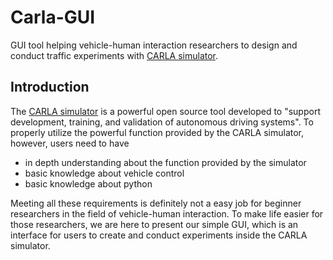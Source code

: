 # Carla-GUI
GUI tool helping vehicle-human interaction researchers to design and conduct traffic experiments with [CARLA simulator](https://carla.org/).

## Introduction

The [CARLA simulator](https://carla.org/) is a powerful open source tool developed to "support development, training, and validation of autonomous driving systems". To properly utilize the powerful function provided by the CARLA simulator, however, users need to have 

   - in depth understanding about the function provided by the simulator
   - basic knowledge about vehicle control
   - basic knowledge about python
   
 Meeting all these requirements is definitely not a easy job for beginner researchers in the field of vehicle-human interaction. To make life easier for those researchers, we are here to present our simple GUI, which is an interface for users to create and conduct experiments inside the CARLA simulator.
 
 
 
